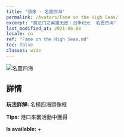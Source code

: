 ```yaml
---
title: "頭像 - 名震四海"
permalink: /Avatars/Fame on the High Seas/
excerpt: "魔法门之英雄无敌：战争纪元  名震四海"
last_modified_at: 2021-06-08
locale: cn
ref: "Fame on the High Seas.md"
toc: false
classes: wide
---
```

 ![名震四海](/images/a/avatarFrame_201.png)

## 詳情

 **玩法詳解:** 名揚四海頭像框 

 **Tips:** 港口來襲活動中獲得 

 **Is available:**  + 

